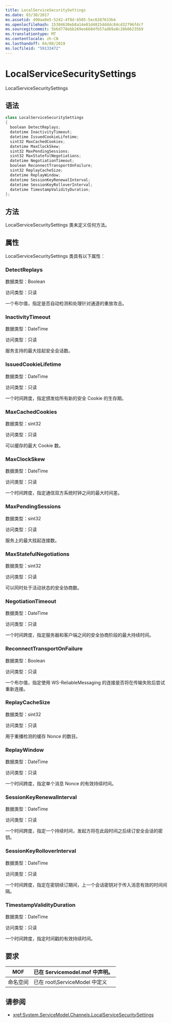 ```yaml
---
title: LocalServiceSecuritySettings
ms.date: 03/30/2017
ms.assetid: 490aa0e5-5242-4f8d-b505-5ec6287633b4
ms.openlocfilehash: 15304630eb8a14e01d4815ddddc84cd32796fdcf
ms.sourcegitcommit: 5b6d778ebb269ee6684fb57ad69a8c28b06235b9
ms.translationtype: MT
ms.contentlocale: zh-CN
ms.lasthandoff: 04/08/2019
ms.locfileid: "59133472"
---
```

# <a name="localservicesecuritysettings"></a>LocalServiceSecuritySettings
LocalServiceSecuritySettings  
  
## <a name="syntax"></a>语法  
  
```csharp
class LocalServiceSecuritySettings  
{  
  boolean DetectReplays;  
  datetime InactivityTimeout;  
  datetime IssuedCookieLifetime;  
  sint32 MaxCachedCookies;  
  datetime MaxClockSkew;  
  sint32 MaxPendingSessions;  
  sint32 MaxStatefulNegotiations;  
  datetime NegotiationTimeout;  
  boolean ReconnectTransportOnFailure;  
  sint32 ReplayCacheSize;  
  datetime ReplayWindow;  
  datetime SessionKeyRenewalInterval;  
  datetime SessionKeyRolloverInterval;  
  datetime TimestampValidityDuration;  
};  
```  
  
## <a name="methods"></a>方法  
 LocalServiceSecuritySettings 类未定义任何方法。  
  
## <a name="properties"></a>属性  
 LocalServiceSecuritySettings 类具有以下属性：  
  
### <a name="detectreplays"></a>DetectReplays  
 数据类型：Boolean  
  
 访问类型：只读  
  
 一个布尔值，指定是否自动检测和处理针对通道的重放攻击。  
  
### <a name="inactivitytimeout"></a>InactivityTimeout  
 数据类型：DateTime  
  
 访问类型：只读  
  
 服务支持的最大挂起安全会话数。  
  
### <a name="issuedcookielifetime"></a>IssuedCookieLifetime  
 数据类型：DateTime  
  
 访问类型：只读  
  
 一个时间跨度，指定颁发给所有新的安全 Cookie 的生存期。  
  
### <a name="maxcachedcookies"></a>MaxCachedCookies  
 数据类型：sint32  
  
 访问类型：只读  
  
 可以缓存的最大 Cookie 数。  
  
### <a name="maxclockskew"></a>MaxClockSkew  
 数据类型：DateTime  
  
 访问类型：只读  
  
 一个时间跨度，指定通信双方系统时钟之间的最大时间差。  
  
### <a name="maxpendingsessions"></a>MaxPendingSessions  
 数据类型：sint32  
  
 访问类型：只读  
  
 服务上的最大挂起连接数。  
  
### <a name="maxstatefulnegotiations"></a>MaxStatefulNegotiations  
 数据类型：sint32  
  
 访问类型：只读  
  
 可以同时处于活动状态的安全协商数。  
  
### <a name="negotiationtimeout"></a>NegotiationTimeout  
 数据类型：DateTime  
  
 访问类型：只读  
  
 一个时间跨度，指定服务器和客户端之间的安全协商阶段的最大持续时间。  
  
### <a name="reconnecttransportonfailure"></a>ReconnectTransportOnFailure  
 数据类型：Boolean  
  
 访问类型：只读  
  
 一个布尔值，指定使用 WS-ReliableMessaging 的连接是否将在传输失败后尝试重新连接。  
  
### <a name="replaycachesize"></a>ReplayCacheSize  
 数据类型：sint32  
  
 访问类型：只读  
  
 用于重播检测的缓存 Nonce 的数目。  
  
### <a name="replaywindow"></a>ReplayWindow  
 数据类型：DateTime  
  
 访问类型：只读  
  
 一个时间跨度，指定单个消息 Nonce 的有效持续时间。  
  
### <a name="sessionkeyrenewalinterval"></a>SessionKeyRenewalInterval  
 数据类型：DateTime  
  
 访问类型：只读  
  
 一个时间跨度，指定一个持续时间，发起方将在此段时间之后续订安全会话的密钥。  
  
### <a name="sessionkeyrolloverinterval"></a>SessionKeyRolloverInterval  
 数据类型：DateTime  
  
 访问类型：只读  
  
 一个时间跨度，指定在密钥续订期间，上一个会话密钥对于传入消息有效的时间间隔。  
  
### <a name="timestampvalidityduration"></a>TimestampValidityDuration  
 数据类型：DateTime  
  
 访问类型：只读  
  
 一个时间跨度，指定时间戳的有效持续时间。  
  
## <a name="requirements"></a>要求  
  
|MOF|已在 Servicemodel.mof 中声明。|  
|---------|-----------------------------------|  
|命名空间|已在 root\ServiceModel 中定义|  
  
## <a name="see-also"></a>请参阅

- <xref:System.ServiceModel.Channels.LocalServiceSecuritySettings>
